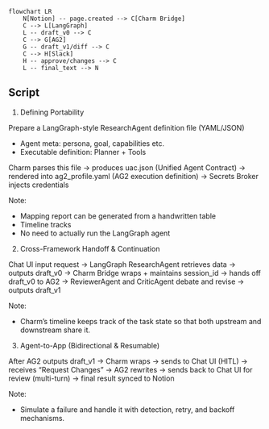 ```mermaid
flowchart LR
    N[Notion] -- page.created --> C[Charm Bridge]
    C --> L[LangGraph]
    L -- draft_v0 --> C
    C --> G[AG2]
    G -- draft_v1/diff --> C
    C --> H[Slack]
    H -- approve/changes --> C
    L -- final_text --> N
```

## Script

1. Defining Portability

Prepare a LangGraph-style ResearchAgent definition file (YAML/JSON)
- Agent meta: persona, goal, capabilities etc.
- Executable definition: Planner + Tools

Charm parses this file 
→ produces uac.json (Unified Agent Contract) 
→ rendered into ag2_profile.yaml (AG2 execution definition) 
→ Secrets Broker injects credentials

Note:
- Mapping report can be generated from a handwritten table
- Timeline tracks
- No need to actually run the LangGraph agent

2. Cross-Framework Handoff & Continuation

Chat UI input request 
→ LangGraph ResearchAgent retrieves data 
→ outputs draft_v0
→ Charm Bridge wraps + maintains session_id 
→ hands off draft_v0 to AG2 
→ ReviewerAgent and CriticAgent debate and revise 
→ outputs draft_v1

Note:
- Charm’s timeline keeps track of the task state so that both upstream and downstream share it.

3. Agent-to-App (Bidirectional & Resumable)

After AG2 outputs draft_v1 
→ Charm wraps 
→ sends to Chat UI (HITL) 
→ receives “Request Changes”
→ AG2 rewrites 
→ sends back to Chat UI for review (multi-turn) 
→ final result synced to Notion

Note:
- Simulate a failure and handle it with detection, retry, and backoff mechanisms.
